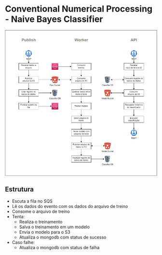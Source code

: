 # Conventional Numerical Processing - Naive Bayes Classifier

![Diagrama da arquietura](https://github.com/jhonatan98rios/naive-bayes-classifier-infra/blob/main/diagram.png?raw=true)

## Estrutura
- Escuta a fila no SQS
- Lê os dados do evento com os dados do arquivo de treino
- Consome o arquivo de treino 
- Tenta:
    - Realiza o treinamento
    - Salva o treinamento em um modelo
    - Envia o modelo para o S3
    - Atualiza o mongodb com status de sucesso
- Caso falhe:
    - Atualiza o mongodb com status de falha